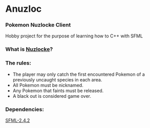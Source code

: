 # Anuzloc

### Pokemon Nuzlocke Client
Hobby project for the purpose of learning how to C++ with SFML

### What is [Nuzlocke](http://www.nuzlocke.com/challenge-comic.html)?  
### The rules:

- The player may only catch the first encountered Pokemon of a previously uncaught species in each area.
- All Pokemon must be nicknamed.
- Any Pokemon that faints must be released.
- A black out is considered game over.

### Dependencies:  
[SFML-2.4.2](https://www.sfml-dev.org/index.php)